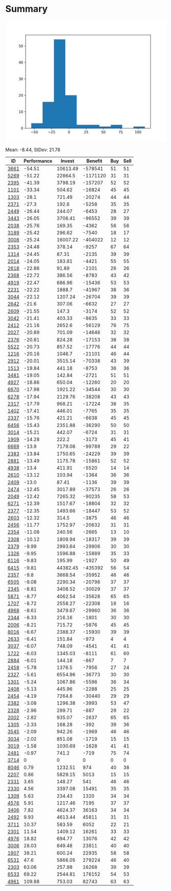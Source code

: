 # Summary

![histogram](summary.png)

Mean: -8.44, StDev: 21.78

ID|Performance|Invest|Benefit|Buy|Sell
---|---|---|---|---|---
[3661](3661/)|-54.51|10613.49|-578541|51|51
[5269](5269/)|-51.22|22864.5|-1171120|31|31
[2395](2395/)|-41.39|3798.19|-157207|52|52
[1101](1101/)|-33.34|504.62|-16824|45|45
[1303](1303/)|-28.1|721.49|-20274|44|44
[2371](2371/)|-27.3|192.6|-5258|35|35
[2449](2449/)|-26.44|244.07|-6453|28|27
[3443](3443/)|-26.05|3706.41|-96552|39|39
[2038](2038/)|-25.76|169.35|-4362|56|56
[3189](3189/)|-25.42|296.62|-7540|18|17
[3008](3008/)|-25.24|16007.22|-404022|12|12
[2353](2353/)|-24.48|378.14|-9257|67|64
[1314](1314/)|-24.45|87.31|-2135|39|39
[2014](2014/)|-24.05|183.81|-4421|55|55
[2618](2618/)|-22.86|91.89|-2101|26|26
[2368](2368/)|-22.72|386.56|-8783|43|42
[4919](4919/)|-22.47|686.96|-15436|53|53
[2231](2231/)|-22.22|1888.7|-41967|38|36
[3044](3044/)|-22.12|1207.24|-26704|39|39
[2642](2642/)|-21.6|307.06|-6632|27|27
[2609](2609/)|-21.55|147.3|-3174|52|52
[3042](3042/)|-21.41|403.33|-8635|33|33
[2412](2412/)|-21.16|2652.6|-56129|76|75
[2027](2027/)|-20.89|701.09|-14646|32|32
[2376](2376/)|-20.81|824.28|-17153|38|38
[5522](5522/)|-20.73|857.52|-17776|44|44
[1216](1216/)|-20.16|1046.7|-21101|46|44
[2912](2912/)|-20.01|3515.14|-70338|43|39
[1513](1513/)|-19.84|441.18|-8753|36|36
[3481](3481/)|-19.05|142.84|-2721|51|51
[4927](4927/)|-18.86|650.04|-12260|20|20
[6670](6670/)|-17.98|1921.22|-34544|30|30
[6278](6278/)|-17.94|2129.76|-38208|43|43
[2317](2317/)|-17.79|968.21|-17224|38|35
[1402](1402/)|-17.41|446.01|-7765|35|35
[2337](2337/)|-15.76|421.21|-6638|45|45
[6456](6456/)|-15.43|2351.88|-36290|50|50
[3014](3014/)|-15.21|442.07|-6724|31|31
[1909](1909/)|-14.28|222.2|-3173|45|41
[6669](6669/)|-13.9|7179.08|-99789|29|22
[2383](2383/)|-13.84|1750.65|-24229|39|39
[2881](2881/)|-13.49|1175.78|-15861|52|52
[4938](4938/)|-13.4|411.91|-5520|14|14
[2610](2610/)|-13.12|103.94|-1364|36|36
[2409](2409/)|-13.0|87.41|-1136|39|39
[2474](2474/)|-12.45|3017.89|-37573|26|26
[2049](2049/)|-12.42|7265.32|-90235|58|53
[6271](6271/)|-12.39|1517.67|-18804|32|32
[2377](2377/)|-12.35|1493.66|-18447|53|52
[2603](2603/)|-12.32|314.5|-3875|46|46
[2456](2456/)|-11.77|1752.97|-20632|31|31
[2354](2354/)|-11.08|240.56|-2665|13|10
[2308](2308/)|-10.12|1809.94|-18317|39|39
[2379](2379/)|-9.99|2993.64|-29906|30|30
[1326](1326/)|-9.95|1596.88|-15889|35|33
[6116](6116/)|-9.83|195.99|-1927|50|49
[6415](6415/)|-9.81|44382.45|-435392|56|54
[2357](2357/)|-9.8|3668.54|-35952|46|46
[6505](6505/)|-9.08|2290.34|-20796|37|37
[2345](2345/)|-8.81|3408.52|-30029|37|37
[5871](5871/)|-8.77|4062.54|-35628|65|65
[1707](1707/)|-8.72|2558.27|-22308|16|16
[4968](4968/)|-8.61|3479.67|-29960|36|36
[2344](2344/)|-8.33|216.16|-1801|30|30
[2006](2006/)|-8.21|715.72|-5876|45|45
[8016](8016/)|-6.67|2388.37|-15930|39|39
[2633](2633/)|-6.41|151.84|-973|4|4
[3037](3037/)|-6.07|748.09|-4541|41|41
[1722](1722/)|-6.03|1345.03|-8111|61|60
[2884](2884/)|-6.01|144.18|-867|7|7
[2458](2458/)|-5.78|1376.5|-7956|27|24
[2327](2327/)|-5.61|6554.96|-36773|30|30
[1301](1301/)|-5.24|1067.86|-5596|36|34
[2408](2408/)|-5.13|445.96|-2288|25|25
[2454](2454/)|-4.19|7264.8|-30440|29|29
[2382](2382/)|-3.08|1296.38|-3993|53|47
[2328](2328/)|-2.96|299.71|-887|29|22
[2002](2002/)|-2.82|935.07|-2637|65|65
[1305](1305/)|-2.33|168.28|-392|39|36
[3545](3545/)|-2.09|942.26|-1969|46|46
[3034](3034/)|-2.02|851.08|-1719|15|15
[3019](3019/)|-1.58|1030.69|-1628|41|41
[2481](2481/)|-0.97|741.2|-719|75|74
[3714](3714/)|0|0|0|0|0
[8046](8046/)|0.79|1232.51|974|40|38
[2207](2207/)|0.86|5829.15|5013|15|15
[2331](2331/)|3.65|148.27|541|46|46
[2330](2330/)|4.56|3397.08|15491|35|35
[1309](1309/)|5.63|234.43|1320|34|34
[4576](4576/)|5.91|1217.46|7195|37|37
[3406](3406/)|7.82|4624.37|36163|34|34
[2492](2492/)|9.93|4613.44|45811|31|31
[3711](3711/)|10.37|583.59|6052|22|21
[2301](2301/)|11.54|1409.12|16261|33|33
[4976](4976/)|18.82|694.77|13076|42|42
[3006](3006/)|28.03|849.48|23811|40|40
[1907](1907/)|38.21|600.24|22935|58|58
[6531](6531/)|47.6|5866.05|279224|46|40
[2303](2303/)|63.06|257.98|16268|39|39
[6533](6533/)|69.22|2544.81|176152|54|53
[4961](4961/)|109.88|753.03|82743|63|63
